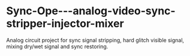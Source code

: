 # Sync-Ope---analog-video-sync-stripper-injector-mixer
Analog circuit project for sync signal stripping, hard glitch visible signal, mixing dry/wet signal and sync restoring.
